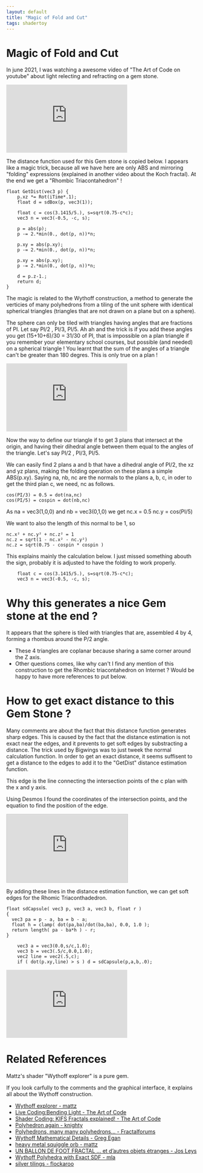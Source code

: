 ```yaml
---
layout: default
title: "Magic of Fold and Cut"
tags: shadertoy
---
```

# Magic of Fold and Cut

In june 2021, I was watching a awesome video of "The Art of Code on youtube" about light relecting and refracting on a gem stone.  

<iframe width="320" height="180" frameborder="0" src="https://www.shadertoy.com/embed/sllGDN?gui=true&t=10&paused=true&muted=false" allowfullscreen></iframe>

The distance function used for this Gem stone is copied below. I appears like a magic trick, because all we have here are only ABS and mirroring "folding" expressions (explained in another video about the Koch fractal). At the end we get a "Rhombic Triacontahedron" !

```
float GetDist(vec3 p) {
    p.xz *= Rot(iTime*.1);
    float d = sdBox(p, vec3(1));
    
    float c = cos(3.1415/5.), s=sqrt(0.75-c*c);
    vec3 n = vec3(-0.5, -c, s);
    
    p = abs(p);
    p -= 2.*min(0., dot(p, n))*n;
    
    p.xy = abs(p.xy);
    p -= 2.*min(0., dot(p, n))*n;
    
    p.xy = abs(p.xy);
    p -= 2.*min(0., dot(p, n))*n;
    
    d = p.z-1.;
    return d;
}
```

The magic is related to the Wythoff construction, a method to generate the verticies of many polyhedrons from a tiling of the unit sphere with identical spherical triangles (triangles that are not drawn on a plane but on a sphere).

The sphere can only be tiled with triangles having angles that are fractions of PI. Let say PI/2 , PI/3, PI/5. Ah ah and the trick is if you add these angles you get (15+10+6)/30 = 31/30 of PI, that is impossible on a plan triangle if you remember your elementary school courses, but possible (and needed) on a spherical triangle ! You learnt that the sum of the angles of a triangle can't be greater than 180 degres. This is only true on a plan !

<iframe width="320" height="180" frameborder="0" src="https://www.shadertoy.com/embed/NsdXRr?gui=true&t=10&paused=true&muted=false" allowfullscreen></iframe>  

Now the way to define our triangle if to get 3 plans that intersect at the origin, and having their dihedral angle between them equal to the angles of the triangle. Let's say PI/2 , PI/3, PI/5.

We can easily find 2 plans a and b that have a dihedral angle of PI/2, the xz and yz plans, making the folding operation on these plans a simple ABS(p.xy). Saying na, nb, nc are the normals to the plans a, b, c, in oder to get the third plan c, we need, nc as follows.

```
cos(PI/3) = 0.5 = dot(na,nc)
cos(PI/5) = cospin = dot(nb,nc)
```

As na = vec3(1,0,0) and nb = vec3(0,1,0) we get
nc.x = 0.5
nc.y = cos(PI/5)

We want to also the length of this normal to be 1, so 

```
nc.x² + nc.y² + nc.z² = 1  
nc.z = sqrt(1 - nc.x² - nc.y²)  
nc.z = sqrt(0.75 - cospin * cospin )  
```

This explains mainly the calculation below. I just missed something abouth the sign, probably it is adjusted to have the folding to work properly.

```
    float c = cos(3.1415/5.), s=sqrt(0.75-c*c);
    vec3 n = vec3(-0.5, -c, s);
```

# Why this generates a nice Gem stone at the end ?

It appears that the sphere is tiled with triangles that are, assembled 4 by 4, forming a rhombus around the P/2 angle. 
- These 4 triangles are coplanar because sharing a same corner around the Z axis.
- Other questions comes, like why can't I find any mention of this construction to get the Rhombic triacontahedron on Internet ? Would be happy to have more references to put below.

# How to get exact distance to this Gem Stone ?

Many comments are about the fact that this distance function generates sharp edges.
This is caused by the fact that the distance estimation is not exact near the edges, and it prevents to get soft edges by substracting a distance. The trick used by Bigwings was to just tweek the normal calculation function.
In order to get an exact distance, it seems suffisent to get a distance to the edges to add it to the "GetDist" distance estimation function.

This edge is the line connecting the intersection points of the c plan with the x and y axis.

Using Desmos I found the coordinates of the intersection points, and the equation to find the position of the edge.

<iframe src="https://www.desmos.com/calculator/qb6yvprhv1?embed" width="320" height="180" style="border: 1px solid #ccc" frameborder=0></iframe>

By adding these lines in the distance estimation function, we can get soft edges for the Rhomic Triaconthadedron.

```
float sdCapsule( vec3 p, vec3 a, vec3 b, float r )
{
  vec3 pa = p - a, ba = b - a;
  float h = clamp( dot(pa,ba)/dot(ba,ba), 0.0, 1.0 );
  return length( pa - ba*h ) - r;
}
```

```
    vec3 a = vec3(0.0,s/c,1.0);
    vec3 b = vec3(.5/c,0.0,1.0);
    vec2 line = vec2(.5,c);
    if ( dot(p.xy,line) > s ) d = sdCapsule(p,a,b,.0); 
```

<iframe width="320" height="180" frameborder="0" src="https://www.shadertoy.com/embed/NstSzH?gui=true&t=10&paused=true&muted=false" allowfullscreen></iframe>

# Related References

Mattz's shader "Wythoff explorer" is a pure gem.  

If you look carfully to the comments and the graphical interface, it explains all about the Wythoff construction.

- [Wythoff explorer - mattz](https://www.shadertoy.com/view/Md3yRB)  
- [Live Coding:Bending Light - The Art of Code](https://www.youtube.com/watch?v=NCpaaLkmXI8)
- [Shader Coding: KIFS Fractals explained! - The Art of Code](https://youtu.be/il_Qg9AqQkE)
- [Polyhedron again - knighty](https://www.shadertoy.com/view/XlX3zB)
- [Polyhedrons, many many polyhedrons... - Fractalforums](https://www.fractalforums.com/fragmentarium/solids-many-many-solids/30/)
- [Wythoff Mathematical Details - Greg Egan](http://www.gregegan.net/APPLETS/26/WythoffNotes.html)
- [heavy metal squiggle orb - mattz](https://www.shadertoy.com/view/wsGfD3)
- [UN BALLON DE FOOT FRACTAL ... et d’autres objets étranges - Jos Leys](https://images.math.cnrs.fr/Un-ballon-de-foot-fractal.html?lang=es&id_forum=5490)
- [Wythoff Polyhedra with Exact SDF - mla](https://www.shadertoy.com/view/WlccR8)
- [silver tilings - flockaroo](https://www.shadertoy.com/view/XsXfz2)
